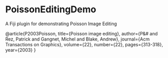 # PoissonEditingDemo
A Fiji plugin for demonstrating Poisson Image Editing

@article{P2003Poisson,
	title={Poisson image editing},
  	author={P&# and Rez, Patrick and Gangnet, Michel and Blake, Andrew},
  	journal={Acm Transactions on Graphics},
  	volume={22},
  	number={22},
  	pages={313-318},
  	year={2003}
}

